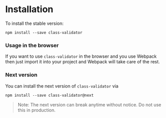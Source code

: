 # Installation

To install the stable version:

```
npm install --save class-validator
```

### Usage in the browser

If you want to use `class-validator` in the browser and you use Webpack then just import it into your project and Webpack will take care of the rest.

### Next version

You can install the next version of `class-validator` via

```
npm install --save class-validator@next
```

> Note: The next version can break anytime without notice. Do not use this in production.
